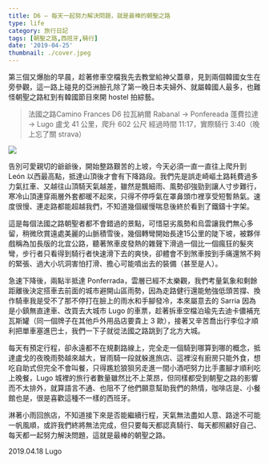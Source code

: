 ```yaml
---
title: D6 — 每天一起努力解決問題，就是最棒的朝聖之路
type: life
category: 旅行日記
tags: [朝聖之路,西班牙,騎行]
date: '2019-04-25'
thumbnail: ./cover.jpeg
---
```


第三個又爆胎的早晨，趁著修車空檔我先去教堂給神父蓋章，見到兩個韓國女生在旁參觀，這一路上碰見的亞洲臉孔除了第一晚日本夫婦外、就屬韓國人最多，也難怪朝聖之路紅到有韓國節目來開 hostel 拍綜藝。

>法國之路Camino Frances
D6
拉瓦納爾 Rabanal → Ponfereada 蓬費拉達 → Lugo 盧戈
41 公里，爬升 602 公尺
經過時間 11:17，實際騎行 3:40（晚上忘了關 strava）


![](https://i.imgur.com/f2w4Ve5.jpg)



告別可愛親切的爺爺後，開始整路艱苦的上坡，今天必須一直一直往上爬升到 León 以西最高點，抵達山頂後才會有下降路段。我們先是誤走崎嶇土路耗費過多力氣扛車、又越往山頂騎天氣越差，雖然是飄細雨、風勢卻強勁到讓人寸步難行，寒冷山頂連穿兩層外套都暖不起來，只得不停呼氣在罩鼻頭巾裡享受短暫熱氣。速度很慢、連走路都能超越我們，不知道幾個緩慢喘息後終於看到了鐵鑄十字架。

這是每個法國之路朝聖者都不會錯過的景點，可惜惡劣風勢和烏雲讓我們無心多留，稍微欣賞遠處美麗的山脈積雪後，幾個轉彎開始長達15公里的陡下坡，被夥伴戲稱為加長版的北宜公路，聽著煞車皮發熱的雜聲下滑過一個比一個瘋狂的髮夾彎，步行者只看得到騎行者快速滑下去的爽快，卻體會不到煞車按到手痛還煞不夠的緊張、過大小坑洞害怕打滑、擔心可能噴出去的裝備（甚至是人）。

急速下降後，兩點半抵達 Ponferrada，雲層已經不太樂觀，我們考量氣象和剩餘距離後決定搭車去前面的城市避開山區雨勢，因為走路健行還能勉強低頭苦撐、換作騎車我是受不了那不停打在臉上的雨水和手腳發冷，本來屬意去的 Sarria 因為是小鎮無直達車、改買去大城市 Lugo 的車票，趁著拆車空檔泊瑜先去迪卡儂補充瓦斯罐（同一個牌子在其他戶外用品店要貴上 3 歐），接著又辛苦喬出行李位才順利把單車塞進巴士，我們一下子就從法國之路跳到了北方大城。

每天有預定行程，卻永遠都不在規劃路線上，完全走一個騎到哪算到哪的概念，抵達盧戈的夜晚雨勢越來越大，冒雨騎一段就躲進旅店、這裡沒有廚房只能外食，想吃自助式但完全不會叫餐，只得尷尬狼狽另走進一間小酒吧努力比手畫腳才順利吃上晚餐，Lugo 城裡的旅行者數量雖然比不上萊昂，但同樣都受到朝聖之路的影響而不太排外，就算語言不通、也阻不了他們願意幫助我們的熱情，咖啡店是、小餐館也是，很是喜歡這種不一樣的西班牙。

淋著小雨回旅店，不知道接下來是否能繼續行程，天氣無法盡如人意、路途不可能一帆風順，或許我們終將無法完成，但只要每天都認真騎行、每天都照顧好自己、每天都一起努力解決問題，這就是最棒的朝聖之路。

2019.04.18 Lugo